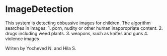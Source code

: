 # ImageDetection

This system is detecting obbussive images for children.
The algorithm searches in images:
    1. porn, nudity or other human inappropriate content.
    2. drugs including weed plants.
    3. weapons, such as knifes and guns
    4. violence images
    
Writen by Yocheved N. and Hila S.